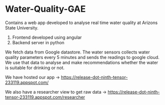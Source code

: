 # Water-Quality-GAE

Contains a web app developed to analyse real time water quality at Arizons State University.

1. Frontend developed using angular 
2. Backend server in python

We fetch data from Google datastore. The water sensors collects water quality parameters every 5 minutes and sends the readings to google cloud. We use that data to analyse and make recommendations whether the water is suitable for drinking or not.

We have hosted our app -> https://release-dot-ninth-tensor-233119.appspot.com/

We also have a researcher view to get raw data -> https://release-dot-ninth-tensor-233119.appspot.com/researcher
